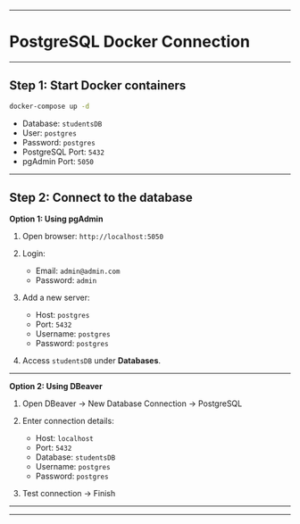 
---
# PostgreSQL Docker Connection

---

## Step 1: Start Docker containers

```bash
docker-compose up -d
```

* Database: `studentsDB`
* User: `postgres`
* Password: `postgres`
* PostgreSQL Port: `5432`
* pgAdmin Port: `5050`

---

## Step 2: Connect to the database

**Option 1: Using pgAdmin**

1. Open browser: `http://localhost:5050`
2. Login:

    * Email: `admin@admin.com`
    * Password: `admin`
3. Add a new server:

    * Host: `postgres`
    * Port: `5432`
    * Username: `postgres`
    * Password: `postgres`
4. Access `studentsDB` under **Databases**.

---

**Option 2: Using DBeaver**

1. Open DBeaver → New Database Connection → PostgreSQL
2. Enter connection details:

    * Host: `localhost`
    * Port: `5432`
    * Database: `studentsDB`
    * Username: `postgres`
    * Password: `postgres`
3. Test connection → Finish

---
---